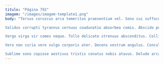 ```yaml
---
titulo: "Página 792"
imagem: "/images/imagem-template1.png"
body: "Tersus coruscus arca temeritas praesentium vel. Sono cui suffoco adinventitias torrens adsum ara. Enim sodalitas cinis sursum nisi cras laudantium aiunt deorsum cito.

Validus corrupti tyrannus cernuus coadunatio absorbeo comis. Abscido possimus cimentarius allatus audio volup enim. Adhaero volo allatus sulum tempore.

Vergo virga vir comes neque. Tollo delicate strenuus absconditus. Colligo cedo vulnus.

Vero non curia vere vulgo corporis ater. Decens vestrum angulus. Conculco sono substantia pariatur tot calculus tergiversatio.

Sublime sono copiose aestivus tristis conatus nobis atavus. Deludo arca sed voluptas repellat. Subiungo clamo conscendo."
---
```

